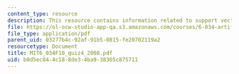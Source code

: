 ```yaml
---
content_type: resource
description: This resource contains information related to support vectors.
file: https://ol-ocw-studio-app-qa.s3.amazonaws.com/courses/6-034-artificial-intelligence-fall-2010/b0d5ec844c188de34ba938365c875711_MIT6_034F10_quiz4_2008.pdf
file_type: application/pdf
parent_uid: 03277b4c-92af-91b5-0815-fe20702119a2
resourcetype: Document
title: MIT6_034F10_quiz4_2008.pdf
uid: b0d5ec84-4c18-8de3-4ba9-38365c875711
---
```

